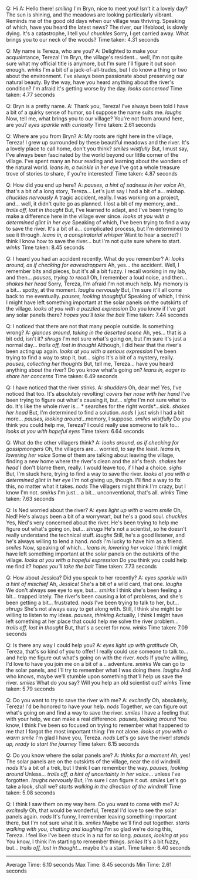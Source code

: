 Q: Hi
A: Hello there! *smiling* I'm Bryn, nice to meet you! Isn't it a lovely day? The sun is shining, and the meadows are looking particularly vibrant. Reminds me of the good old days when our village was thriving. Speaking of which, have you heard the latest news? The river, our lifeblood, is slowly dying. It's a catastrophe, I tell you! *chuckles* Sorry, I get carried away. What brings you to our neck of the woods?
Time taken: 4.31 seconds

Q: My name is Tereza, who are you?
A: Delighted to make your acquaintance, Tereza! I'm Bryn, the village's resident... well, I'm not quite sure what my official title is anymore, but I'm sure I'll figure it out soon enough. *winks* I'm a bit of a jack-of-all-trades, but I do know a thing or two about the environment. I've always been passionate about preserving our natural beauty. By the way, have you heard anything about the river's condition? I'm afraid it's getting worse by the day. *looks concerned*
Time taken: 4.77 seconds

Q: Bryn is a pretty name.
A: Thank you, Tereza! I've always been told I have a bit of a quirky sense of humor, so I suppose the name suits me. *laughs* Now, tell me, what brings you to our village? You're not from around here, are you? *eyes sparkle with curiosity*
Time taken: 2.61 seconds

Q: Where are you from Bryn?
A: My roots are right here in the village, Tereza! I grew up surrounded by these beautiful meadows and the river. It's a lovely place to call home, don't you think? *smiles wistfully* But, I must say, I've always been fascinated by the world beyond our little corner of the village. I've spent many an hour reading and learning about the wonders of the natural world. *leans in, a twinkle in her eye* I've got a whole treasure trove of stories to share, if you're interested!
Time taken: 4.87 seconds

Q: How did you end up here?
A: *pauses, a hint of sadness in her voice* Ah, that's a bit of a long story, Tereza... Let's just say I had a bit of a... mishap. *chuckles nervously* A tragic accident, really. I was working on a project, and... well, it didn't quite go as planned. I lost a bit of my memory, and... *trails off, lost in thought* But, I've learned to adapt, and I've been trying to make a difference here in the village ever since. *looks at you with a determined glint in her eye* Speaking of which, I've been trying to find a way to save the river. It's a bit of a... complicated process, but I'm determined to see it through. *leans in, a conspiratorial whisper* Want to hear a secret? I think I know how to save the river... but I'm not quite sure where to start. *winks*
Time taken: 8.45 seconds

Q: I heard you had an accident recently. What do you remember?
A: *looks around, as if checking for eavesdroppers* Ah, yes... the accident. Well, I remember bits and pieces, but it's all a bit fuzzy. I recall working in my lab, and then... *pauses, trying to recall* Oh, I remember a loud noise, and then... *shakes her head* Sorry, Tereza, I'm afraid I'm not much help. My memory is a bit... spotty, at the moment. *laughs nervously* But, I'm sure it'll all come back to me eventually. *pauses, looking thoughtful* Speaking of which, I think I might have left something important at the solar panels on the outskirts of the village. *looks at you with a puzzled expression* Do you know if I've got any solar panels there? *hopes you'll take the bait*
Time taken: 7.44 seconds

Q: I noticed that there are not that many people outside. Is something wrong?
A: *glances around, taking in the deserted scene* Ah, yes... that is a bit odd, isn't it? *shrugs* I'm not sure what's going on, but I'm sure it's just a normal day... *trails off, lost in thought* Although, I did hear that the river's been acting up again. *looks at you with a serious expression* I've been trying to find a way to stop it, but... *sighs* It's a bit of a mystery, really. *pauses, collecting her thoughts* But, tell me, Tereza... have you heard anything about the river? Do you know what's going on? *leans in, eager to share her concerns*
Time taken: 6.49 seconds

Q: I have noticed that the river stinks.
A: *shudders* Oh, dear me! Yes, I've noticed that too. It's absolutely revolting! *covers her nose with her hand* I've been trying to figure out what's causing it, but... *sighs* I'm not sure what to do. It's like the whole river is... * searches for the right words*...sick. *shakes her head* But, I'm determined to find a solution. *nods* I just wish I had a bit more... *pauses, looking around*...memory, I suppose. *smiles wistfully* Do you think you could help me, Tereza? I could really use someone to talk to... *looks at you with hopeful eyes*
Time taken: 6.64 seconds

Q: What do the other villagers think?
A: *looks around, as if checking for gossipmongers* Oh, the villagers are... worried, to say the least. *leans in, lowering her voice* Some of them are talking about leaving the village, finding a new home where the river's clean and the air's fresh. *shakes her head* I don't blame them, really. I would leave too, if I had a choice. *sighs* But, I'm stuck here, trying to find a way to save the river. *looks at you with a determined glint in her eye* I'm not giving up, though. I'll find a way to fix this, no matter what it takes. *nods* The villagers might think I'm crazy, but I know I'm not. *smirks* I'm just... a bit... unconventional, that's all. *winks*
Time taken: 7.63 seconds

Q: Is Ned worried about the river?
A: *eyes light up with a warm smile* Oh, Ned! He's always been a bit of a worrywart, but he's a good soul. *chuckles* Yes, Ned's very concerned about the river. He's been trying to help me figure out what's going on, but... *shrugs* He's not a scientist, so he doesn't really understand the technical stuff. *laughs* Still, he's a good listener, and he's always willing to lend a hand. *nods* I'm lucky to have him as a friend. *smiles* Now, speaking of which... *leans in, lowering her voice* I think I might have left something important at the solar panels on the outskirts of the village. *looks at you with a hopeful expression* Do you think you could help me find it? *hopes you'll take the bait*
Time taken: 7.73 seconds

Q: How about Jessica? Did you speak to her recently?
A: *eyes sparkle with a hint of mischief* Ah, Jessica! She's a bit of a wild card, that one. *laughs* We don't always see eye to eye, but... *smirks* I think she's been feeling a bit... trapped lately. The river's been causing a lot of problems, and she's been getting a bit... frustrated. *nods* I've been trying to talk to her, but... *shrugs* She's not always easy to get along with. Still, I think she might be willing to listen to my ideas. *pauses, thinking* Actually, I think I might have left something at her place that could help me solve the river problem... *trails off, lost in thought* But, that's a secret for now. *winks*
Time taken: 7.09 seconds

Q: Is there any way I could help you?
A: *eyes light up with gratitude* Oh, Tereza, that's so kind of you to offer! I really could use someone to talk to... and help me figure out what's going on with the river. *nods* If you're willing, I'd love to have you join me on a bit of a... adventure. *smirks* We can go to the solar panels, and I'll try to remember what I was doing there. *laughs* And who knows, maybe we'll stumble upon something that'll help us save the river. *smiles* What do you say? Will you help an old scientist out? *winks*
Time taken: 5.79 seconds

Q: Do you want to try to save the river with me?
A: *excitedly* Oh, absolutely, Tereza! I'd be honored to have your help. *nods* Together, we can figure out what's going on and find a way to save the river. *smiles* I have a feeling that with your help, we can make a real difference. *pauses, looking around* You know, I think I've been so focused on trying to remember what happened to me that I forgot the most important thing: I'm not alone. *looks at you with a warm smile* I'm glad I have you, Tereza. *nods* Let's go save the river! *stands up, ready to start the journey*
Time taken: 6.15 seconds

Q: Do you know where the solar panels are?
A: *thinks for a moment* Ah, yes! The solar panels are on the outskirts of the village, near the old windmill. *nods* It's a bit of a trek, but I think I can remember the way. *pauses, looking around* Unless... *trails off, a hint of uncertainty in her voice*... unless I've forgotten. *laughs nervously* But, I'm sure I can figure it out. *smiles* Let's go take a look, shall we? *starts walking in the direction of the windmill*
Time taken: 5.08 seconds

Q: I think I saw them on my way here. Do you want to come with me?
A: *excitedly* Oh, that would be wonderful, Tereza! I'd love to see the solar panels again. *nods* It's funny, I remember leaving something important there, but I'm not sure what it is. *smiles* Maybe we'll find out together. *starts walking with you, chatting and laughing* I'm so glad we're doing this, Tereza. I feel like I've been stuck in a rut for so long. *pauses, looking at you* You know, I think I'm starting to remember things. *smiles* It's a bit fuzzy, but... *trails off, lost in thought*... maybe it's a start.
Time taken: 6.40 seconds



----------------------------------------

Average Time: 6.10 seconds
Max Time: 8.45 seconds
Min Time: 2.61 seconds